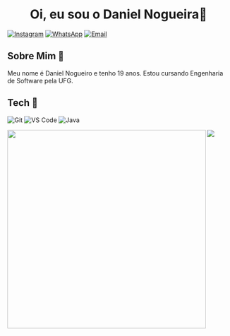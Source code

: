 <h1 align = "center">Oi, eu sou o Daniel Nogueira🤝
</h1>

[![Instagram](https://img.shields.io/badge/Instagram-E4405F?style=for-the-badge&logo=instagram&logoColor=white)](https://www.instagram.com/danielnogueira.c/)
[![WhatsApp](https://img.shields.io/badge/WhatsApp-25D366?style=for-the-badge&logo=whatsapp&logoColor=white)](https://api.whatsapp.com/send?phone=5562996020555&text=oi)
[![Email](https://img.shields.io/badge/Gmail-D14836?style=for-the-badge&logo=gmail&logoColor=white)](mailto:daniel.nogueira.dacosta@gmail.com)

## Sobre Mim 👋

Meu nome é Daniel Nogueiro e tenho 19 anos. Estou cursando Engenharia de Software pela UFG.

## Tech 🤖

![Git](https://img.shields.io/badge/GIT-E44C30?style=for-the-badge&logo=git&logoColor=white)
![VS Code](https://img.shields.io/badge/Visual_Studio_Code-0078D4?style=for-the-badge&logo=visual%20studio%20code&logoColor=white)
![Java](https://img.shields.io/badge/Java-ED8B00?style=for-the-badge&logo=java&logoColor=white)

<img align = "left" width="450" src = "https://github-readme-stats.vercel.app/api?username=nogueiralegacy&show_icons=true&theme=dark&locale=pt-br&custom_title=Estatísticas%20do%20GitHub"/>

[![](https://github-readme-stats.vercel.app/api/top-langs/?username=nogueiralegacy&layout=compact&locale=pt-br&theme=dark)](https://github.com/nogueiralegacy/github-readme-stats)
